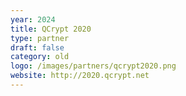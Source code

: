 ```yaml
---
year: 2024
title: QCrypt 2020
type: partner
draft: false
category: old
logo: /images/partners/qcrypt2020.png
website: http://2020.qcrypt.net
---
```

